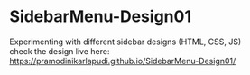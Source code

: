 # SidebarMenu-Design01
Experimenting with different sidebar designs (HTML, CSS, JS)  
check the design live here:  
https://pramodinikarlapudi.github.io/SidebarMenu-Design01/
